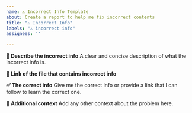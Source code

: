 ```yaml
---
name: ⚠ Incorrect Info Template
about: Create a report to help me fix incorrect contents
title: "⚠ Incorrect Info"
labels: "⚠ incorrect info"
assignees: ''

---
```


**📜 Describe the incorrect info**
A clear and concise description of what the incorrect info is.

**🔗 Link of the file that contains incorrect info**

**✅ The correct info**
Give me the correct info or provide a link that I can follow to learn the correct one.

**🚩 Additional context**
Add any other context about the problem here.
